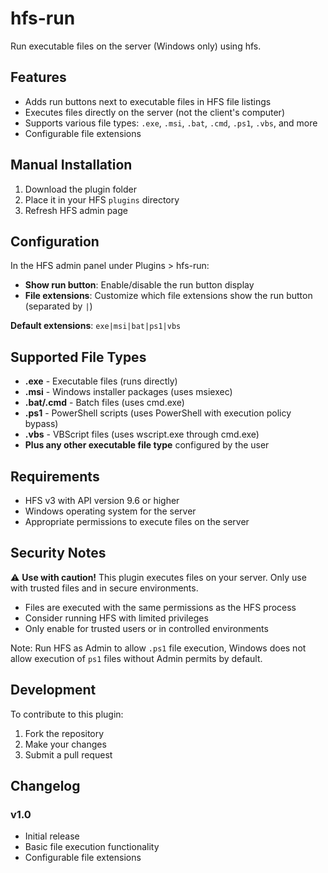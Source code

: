 # hfs-run

Run executable files on the server (Windows only) using hfs.

## Features

- Adds run buttons next to executable files in HFS file listings
- Executes files directly on the server (not the client's computer)
- Supports various file types: `.exe`, `.msi`, `.bat`, `.cmd`, `.ps1`, `.vbs`, and more
- Configurable file extensions

## Manual Installation

1. Download the plugin folder
2. Place it in your HFS `plugins` directory
3. Refresh HFS admin page

## Configuration

In the HFS admin panel under Plugins > hfs-run:

- **Show run button**: Enable/disable the run button display
- **File extensions**: Customize which file extensions show the run button (separated by `|`)

**Default extensions**: `exe|msi|bat|ps1|vbs`

## Supported File Types

- **.exe** - Executable files (runs directly)
- **.msi** - Windows installer packages (uses msiexec)
- **.bat/.cmd** - Batch files (uses cmd.exe)
- **.ps1** - PowerShell scripts (uses PowerShell with execution policy bypass)
- **.vbs** - VBScript files (uses wscript.exe through cmd.exe)
- **Plus any other executable file type** configured by the user

## Requirements

- HFS v3 with API version 9.6 or higher
- Windows operating system for the server
- Appropriate permissions to execute files on the server

## Security Notes

⚠️ **Use with caution!** This plugin executes files on your server. Only use with trusted files and in secure environments.

- Files are executed with the same permissions as the HFS process
- Consider running HFS with limited privileges
- Only enable for trusted users or in controlled environments

Note: Run HFS as Admin to allow `.ps1` file execution, Windows does not allow execution of `ps1` files without Admin permits by default.

## Development

To contribute to this plugin:

1. Fork the repository
2. Make your changes
3. Submit a pull request

## Changelog

### v1.0

- Initial release
- Basic file execution functionality
- Configurable file extensions

